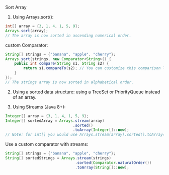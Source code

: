 Sort Array

1. Using Arrays.sort():

```java
int[] array = {3, 1, 4, 1, 5, 9};
Arrays.sort(array);
// The array is now sorted in ascending numerical order.
```
custom Comparator:

```java
String[] strings = {"banana", "apple", "cherry"};
Arrays.sort(strings, new Comparator<String>() {
    public int compare(String s1, String s2) {
        return s1.compareTo(s2); // You can customize this comparison logic
    }
});
// The strings array is now sorted in alphabetical order.
```

2. Using a sorted data structure:
using a TreeSet or PriorityQueue instead of an array.

3. Using Streams (Java 8+):

```java
Integer[] array = {3, 1, 4, 1, 5, 9};
Integer[] sortedArray = Arrays.stream(array)
                              .sorted()
                              .toArray(Integer[]::new);
// Note: for int[] you would use Arrays.stream(array).sorted().toArray();
```

Use a custom comparator with streams:

```java
String[] strings = {"banana", "apple", "cherry"};
String[] sortedStrings = Arrays.stream(strings)
                               .sorted(Comparator.naturalOrder())
                               .toArray(String[]::new);
```